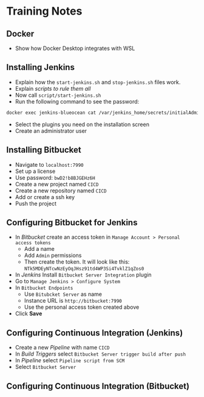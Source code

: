 # Training Notes

## Docker

- Show how Docker Desktop integrates with WSL

## Installing Jenkins

- Explain how the `start-jenkins.sh` and `stop-jenkins.sh` files work.
- Explain *scripts to rule them all*
- Now call `script/start-jenkins.sh`
- Run the following command to see the password:

```bash
docker exec jenkins-blueocean cat /var/jenkins_home/secrets/initialAdminPassword
```
- Select the plugins you need on the installation screen
- Create an administrator user

## Installing Bitbucket

- Navigate to `localhost:7990`
- Set up a license
- Use password: `bwD2!b8BJGEHz6H`
- Create a new project named `CICD`
- Create a new repository named `CICD`
- Add or create a ssh key
- Push the project

## Configuring Bitbucket for Jenkins

- In *Bitbucket* create an access token in `Manage Account > Personal access tokens`
  - Add a name
  - Add `Admin` permissions
  - Then create the token. It will look like this: `NTk5MDEyNTcwNzEyOqJHsz91td4WP3Si4TvklZ1qZos0`
- In *Jenkins* Install `Bitbucket Server Integration` plugin
- Go to `Manage Jenkins > Configure System`
- In `Bitbucket Endpoints`
  - Use `Bitubcket Server` as name
  - Instance URL is `http://bitbucket:7990`
  - Use the personal access token created above
- Click **Save**


## Configuring Continuous Integration (Jenkins)

- Create a new *Pipeline* with name `CICD`
- In *Build Triggers* select `Bitbucket Server trigger build after push`
- In *Pipeline* select `Pipeline script from SCM`
- Select `Bitbucket Server`


## Configuring Continuous Integration (Bitbucket)


